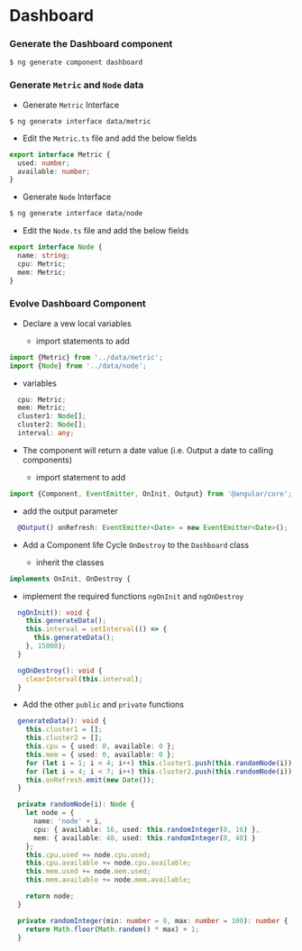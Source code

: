 # Dashboard

### Generate the Dashboard component

```
$ ng generate component dashboard
```

### Generate `Metric` and `Node` data

* Generate `Metric` Interface

```
$ ng generate interface data/metric
```

   * Edit the `Metric.ts` file and add the below fields

```typescript
export interface Metric {
  used: number;
  available: number;
}
```
* Generate `Node` Interface

```bash
$ ng generate interface data/node
```

   * Edit the `Node.ts` file and add the below fields

```typescript
export interface Node {
  name: string;
  cpu: Metric;
  mem: Metric;
}
```

### Evolve Dashboard Component

* Declare a vew local variables

  * import statements to add
  
```typescript
import {Metric} from '../data/metric';
import {Node} from '../data/node';
```

  * variables


```typescript
  cpu: Metric;
  mem: Metric;
  cluster1: Node[];
  cluster2: Node[];
  interval: any;
```

* The component will return a date value (i.e. Output a date to calling components)

   * import statement to add 
   
```typescript
import {Component, EventEmitter, OnInit, Output} from '@angular/core';
```

   * add the output parameter

```typescript
  @Output() onRefresh: EventEmitter<Date> = new EventEmitter<Date>();
```

* Add a Component life Cycle `OnDestroy` to the `Dashboard` class

   * inherit the classes

```typescript
implements OnInit, OnDestroy {
```

   * implement the required functions `ngOnInit` and `ngOnDestroy`

```typescript
  ngOnInit(): void {
    this.generateData();
    this.interval = setInterval(() => {
      this.generateData();
    }, 15000);
  }

  ngOnDestroy(): void {
    clearInterval(this.interval);
  }
```

* Add the other `public` and `private` functions

```typescript
  generateData(): void {
    this.cluster1 = []; 
    this.cluster2 = [];
    this.cpu = { used: 0, available: 0 };
    this.mem = { used: 0, available: 0 };
    for (let i = 1; i < 4; i++) this.cluster1.push(this.randomNode(i));
    for (let i = 4; i < 7; i++) this.cluster2.push(this.randomNode(i));
    this.onRefresh.emit(new Date());
  }

  private randomNode(i): Node {
    let node = {
      name: 'node' + i, 
      cpu: { available: 16, used: this.randomInteger(0, 16) }, 
      mem: { available: 48, used: this.randomInteger(0, 48) }
    };
    this.cpu.used += node.cpu.used;
    this.cpu.available += node.cpu.available;
    this.mem.used += node.mem.used;
    this.mem.available += node.mem.available;

    return node;
  }

  private randomInteger(min: number = 0, max: number = 100): number {
    return Math.floor(Math.random() * max) + 1;
  }
```
